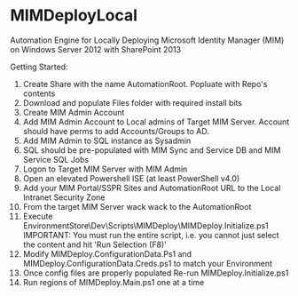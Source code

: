 # MIMDeployLocal
Automation Engine for Locally Deploying Microsoft Identity Manager (MIM) on Windows Server 2012 with SharePoint 2013

Getting Started:
1. Create Share with the name AutomationRoot. Popluate with Repo's contents
2. Download and populate Files folder with required install bits
3. Create MIM Admin Account
4. Add MIM Admin Account to Local admins of Target MIM Server.  Account should have perms to add Accounts/Groups to AD.
5. Add MIM Admin to SQL instance as Sysadmin
6. SQL should be pre-populated with MIM Sync and Service DB and MIM Service SQL Jobs
7. Logon to Target MIM Server with MIM Admin
8. Open an elevated Powershell ISE (at least PowerShell v4.0)
9. Add your MIM Portal/SSPR Sites and AutomationRoot URL to the Local Intranet Security Zone 
10. From the target MIM Server wack wack to the AutomationRoot
11. Execute EnvironmentStore\Dev\Scripts\MIMDeploy\MIMDeploy.Initialize.ps1 IMPORTANT: You must run the entire script, i.e. you cannot just select the content and hit 'Run Selection (F8)'
12. Modify MIMDeploy.ConfigurationData.Ps1 and MIMDeploy.ConfigurationData.Creds.ps1 to match your Environment
13. Once config files are properly populated Re-run MIMDeploy.Initialize.ps1
14. Run regions of MIMDeploy.Main.ps1 one at a time
